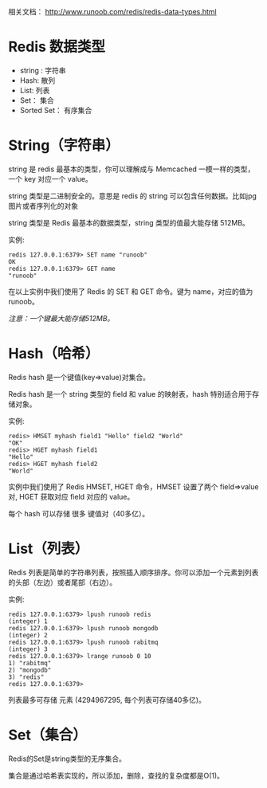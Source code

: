 
相关文档： http://www.runoob.com/redis/redis-data-types.html




# Redis 数据类型

- string : 字符串
- Hash: 散列
- List: 列表
- Set： 集合
- Sorted Set： 有序集合




# String（字符串）

string 是 redis 最基本的类型，你可以理解成与 Memcached 一模一样的类型，一个 key 对应一个 value。

string 类型是二进制安全的。意思是 redis 的 string 可以包含任何数据。比如jpg图片或者序列化的对象

string 类型是 Redis 最基本的数据类型，string 类型的值最大能存储 512MB。

实例:
```
redis 127.0.0.1:6379> SET name "runoob"
OK
redis 127.0.0.1:6379> GET name
"runoob"
```
在以上实例中我们使用了 Redis 的 SET 和 GET 命令。键为 name，对应的值为 runoob。

*注意：一个键最大能存储512MB。*



# Hash（哈希）

Redis hash 是一个键值(key=>value)对集合。

Redis hash 是一个 string 类型的 field 和 value 的映射表，hash 特别适合用于存储对象。

实例:
```
redis> HMSET myhash field1 "Hello" field2 "World"
"OK"
redis> HGET myhash field1
"Hello"
redis> HGET myhash field2
"World"
```
实例中我们使用了 Redis HMSET, HGET 命令，HMSET 设置了两个 field=>value 对, HGET 获取对应 field 对应的 value。

每个 hash 可以存储 很多 键值对（40多亿）。



# List（列表）

Redis 列表是简单的字符串列表，按照插入顺序排序。你可以添加一个元素到列表的头部（左边）或者尾部（右边）。

实例:
```
redis 127.0.0.1:6379> lpush runoob redis
(integer) 1
redis 127.0.0.1:6379> lpush runoob mongodb
(integer) 2
redis 127.0.0.1:6379> lpush runoob rabitmq
(integer) 3
redis 127.0.0.1:6379> lrange runoob 0 10
1) "rabitmq"
2) "mongodb"
3) "redis"
redis 127.0.0.1:6379>
```
列表最多可存储 元素 (4294967295, 每个列表可存储40多亿)。



# Set（集合）

Redis的Set是string类型的无序集合。

集合是通过哈希表实现的，所以添加，删除，查找的复杂度都是O(1)。


















